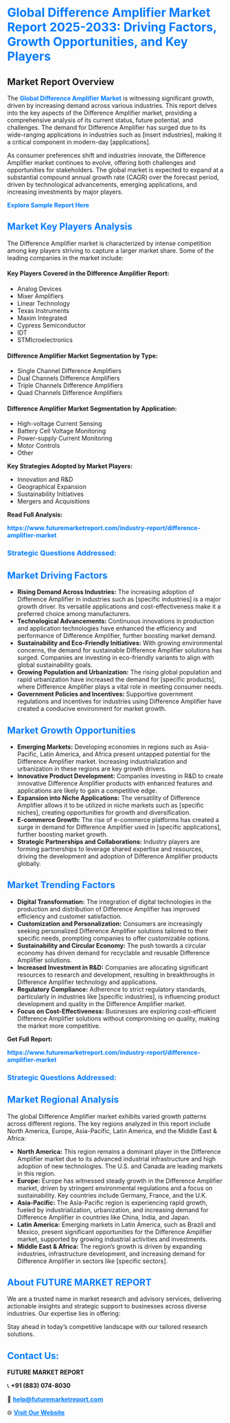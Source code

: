 <h1 style="color: #007BFF;">Global Difference Amplifier Market Report 2025-2033: Driving Factors, Growth Opportunities, and Key Players</h1>

<section id="overview">
<h2>Market Report Overview</h2>
<p>The <a href="https://www.futuremarketreport.com/industry-report/difference-amplifier-market" style="color: #007BFF; text-decoration: none;"><strong>Global Difference Amplifier Market</strong></a> is witnessing significant growth, driven by increasing demand across various industries. This report delves into the key aspects of the Difference Amplifier market, providing a comprehensive analysis of its current status, future potential, and challenges. The demand for Difference Amplifier has surged due to its wide-ranging applications in industries such as [insert industries], making it a critical component in modern-day [applications].</p>
<p>As consumer preferences shift and industries innovate, the Difference Amplifier market continues to evolve, offering both challenges and opportunities for stakeholders. The global market is expected to expand at a substantial compound annual growth rate (CAGR) over the forecast period, driven by technological advancements, emerging applications, and increasing investments by major players.</p>
</section>

<section id="overview">
<p><a href="https://www.futuremarketreport.com/request-sample/reportId=90213" style="color: #007BFF; text-decoration: none;"><strong>Explore Sample Report Here</strong></a></p>
</section>

<section id="key-players">
<h2 style="color: #007BFF;">Market Key Players Analysis</h2>
<p>The Difference Amplifier market is characterized by intense competition among key players striving to capture a larger market share. Some of the leading companies in the market include:</p>
<h4>Key Players Covered in the Difference Amplifier Report:</h4>
<ul><li>Analog Devices</li><li>Mixer Amplifiers</li><li>Linear Technology</li><li>Texas Instruments</li><li>Maxim Integrated</li><li>Cypress Semiconductor</li><li>IDT</li><li>STMIcroelectronics</li></ul>
<h4>Difference Amplifier Market Segmentation by Type:</h4>
<ul><li>Single Channel Difference Amplifiers</li><li>Dual Channels Difference Amplifiers</li><li>Triple Channels Difference Amplifiers</li><li>Quad Channels Difference Amplifiers</li></ul>

<h4>Difference Amplifier Market Segmentation by Application:</h4>
<ul><li>High-voltage Current Sensing</li><li>Battery Cell Voltage Monitoring</li><li>Power-supply Current Monitoring</li><li>Motor Controls</li><li>Other</li></ul>
<p><strong>Key Strategies Adopted by Market Players:</strong></p>
<ul>
<li>Innovation and R&D</li>
<li>Geographical Expansion</li>
<li>Sustainability Initiatives</li>
<li>Mergers and Acquisitions</li>
</ul>
</section>

<section>
<p><strong>Read Full Analysis: </strong></p><a href="https://www.futuremarketreport.com/industry-report/difference-amplifier-market" style="color: #007BFF; text-decoration: none;"><strong>https://www.futuremarketreport.com/industry-report/difference-amplifier-market</strong></a>
<h3 style="color: #007BFF;">Strategic Questions Addressed:</h3>
</section>

<section id="driving-factors">
<h2 style="color: #007BFF;">Market Driving Factors</h2>
<ul>
<li><strong>Rising Demand Across Industries:</strong> The increasing adoption of Difference Amplifier in industries such as [specific industries] is a major growth driver. Its versatile applications and cost-effectiveness make it a preferred choice among manufacturers.</li>
<li><strong>Technological Advancements:</strong> Continuous innovations in production and application technologies have enhanced the efficiency and performance of Difference Amplifier, further boosting market demand.</li>
<li><strong>Sustainability and Eco-Friendly Initiatives:</strong> With growing environmental concerns, the demand for sustainable Difference Amplifier solutions has surged. Companies are investing in eco-friendly variants to align with global sustainability goals.</li>
<li><strong>Growing Population and Urbanization:</strong> The rising global population and rapid urbanization have increased the demand for [specific products], where Difference Amplifier plays a vital role in meeting consumer needs.</li>
<li><strong>Government Policies and Incentives:</strong> Supportive government regulations and incentives for industries using Difference Amplifier have created a conducive environment for market growth.</li>
</ul>
</section>

<section id="growth-opportunities">
<h2 style="color: #007BFF;">Market Growth Opportunities</h2>
<ul>
<li><strong>Emerging Markets:</strong> Developing economies in regions such as Asia-Pacific, Latin America, and Africa present untapped potential for the Difference Amplifier market. Increasing industrialization and urbanization in these regions are key growth drivers.</li>
<li><strong>Innovative Product Development:</strong> Companies investing in R&D to create innovative Difference Amplifier products with enhanced features and applications are likely to gain a competitive edge.</li>
<li><strong>Expansion into Niche Applications:</strong> The versatility of Difference Amplifier allows it to be utilized in niche markets such as [specific niches], creating opportunities for growth and diversification.</li>
<li><strong>E-commerce Growth:</strong> The rise of e-commerce platforms has created a surge in demand for Difference Amplifier used in [specific applications], further boosting market growth.</li>
<li><strong>Strategic Partnerships and Collaborations:</strong> Industry players are forming partnerships to leverage shared expertise and resources, driving the development and adoption of Difference Amplifier products globally.</li>
</ul>
</section>

<section id="trending-factors">
<h2 style="color: #007BFF;">Market Trending Factors</h2>
<ul>
<li><strong>Digital Transformation:</strong> The integration of digital technologies in the production and distribution of Difference Amplifier has improved efficiency and customer satisfaction.</li>
<li><strong>Customization and Personalization:</strong> Consumers are increasingly seeking personalized Difference Amplifier solutions tailored to their specific needs, prompting companies to offer customizable options.</li>
<li><strong>Sustainability and Circular Economy:</strong> The push towards a circular economy has driven demand for recyclable and reusable Difference Amplifier solutions.</li>
<li><strong>Increased Investment in R&D:</strong> Companies are allocating significant resources to research and development, resulting in breakthroughs in Difference Amplifier technology and applications.</li>
<li><strong>Regulatory Compliance:</strong> Adherence to strict regulatory standards, particularly in industries like [specific industries], is influencing product development and quality in the Difference Amplifier market.</li>
<li><strong>Focus on Cost-Effectiveness:</strong> Businesses are exploring cost-efficient Difference Amplifier solutions without compromising on quality, making the market more competitive.</li>
</ul>
</section>

<section>
<p><strong>Get Full Report: </strong></p><a href="https://www.futuremarketreport.com/industry-report/difference-amplifier-market" style="color: #007BFF; text-decoration: none;"><strong>https://www.futuremarketreport.com/industry-report/difference-amplifier-market</strong></a>
<h3 style="color: #007BFF;">Strategic Questions Addressed:</h3>
</section>


<section id="regional-analysis">
<h2 style="color: #007BFF;">Market Regional Analysis</h2>
<p>The global Difference Amplifier market exhibits varied growth patterns across different regions. The key regions analyzed in this report include North America, Europe, Asia-Pacific, Latin America, and the Middle East & Africa:</p>
<ul>
<li><strong>North America:</strong> This region remains a dominant player in the Difference Amplifier market due to its advanced industrial infrastructure and high adoption of new technologies. The U.S. and Canada are leading markets in this region.</li>
<li><strong>Europe:</strong> Europe has witnessed steady growth in the Difference Amplifier market, driven by stringent environmental regulations and a focus on sustainability. Key countries include Germany, France, and the U.K.</li>
<li><strong>Asia-Pacific:</strong> The Asia-Pacific region is experiencing rapid growth, fueled by industrialization, urbanization, and increasing demand for Difference Amplifier in countries like China, India, and Japan.</li>
<li><strong>Latin America:</strong> Emerging markets in Latin America, such as Brazil and Mexico, present significant opportunities for the Difference Amplifier market, supported by growing industrial activities and investments.</li>
<li><strong>Middle East & Africa:</strong> The region’s growth is driven by expanding industries, infrastructure development, and increasing demand for Difference Amplifier in sectors like [specific sectors].</li>
</ul>
</section>

<footer>
<h2 style="color: #007BFF;">About FUTURE MARKET REPORT</h2>
<p>We are a trusted name in market research and advisory services, delivering actionable insights and strategic support to businesses across diverse industries. Our expertise lies in offering:</p>

<p>Stay ahead in today’s competitive landscape with our tailored research solutions.</p>

<h2 style="color: #007BFF;">Contact Us:</h2>
<p><strong>FUTURE MARKET REPORT</strong></p>
<p>📞 <strong>+91 (883) 074-8030</strong></p>
<p>📧 <strong><a href="mailto:help@futuremarketreport.com" style="color: #007BFF;">help@futuremarketreport.com</a></strong></p>
<p>🌐 <strong><a href="https://www.futuremarketreport.com/" style="color: #007BFF;">Visit Our Website</a></strong></p>
</footer>